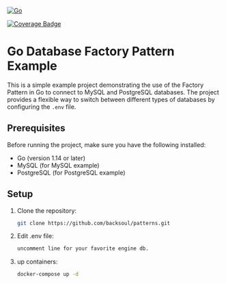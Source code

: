 [![Go](https://github.com/backsoul/patterns/actions/workflows/go.yml/badge.svg?branch=master)](https://github.com/backsoul/patterns/actions/workflows/go.yml)

[![Coverage Badge](https://github.com/backsoul/patterns/blob/master/coverage-badge.svg)](https://github.com/backsoul/patterns/blob/master/coverage.out)

# Go Database Factory Pattern Example

This is a simple example project demonstrating the use of the Factory Pattern in Go to connect to MySQL and PostgreSQL databases. The project provides a flexible way to switch between different types of databases by configuring the `.env` file.

## Prerequisites

Before running the project, make sure you have the following installed:

- Go (version 1.14 or later)
- MySQL (for MySQL example)
- PostgreSQL (for PostgreSQL example)

## Setup

1. Clone the repository:

   ```bash
   git clone https://github.com/backsoul/patterns.git
   ```

2. Edit .env file:

   ```bash
   uncomment line for your favorite engine db.
   ```

3. up containers:

   ```bash
   docker-compose up -d
   ```
